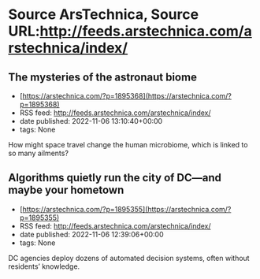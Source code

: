 # Source ArsTechnica, Source URL:http://feeds.arstechnica.com/arstechnica/index/

## The mysteries of the astronaut biome
 - [https://arstechnica.com/?p=1895368](https://arstechnica.com/?p=1895368)
 - RSS feed: http://feeds.arstechnica.com/arstechnica/index/
 - date published: 2022-11-06 13:10:40+00:00
 - tags: None

How might space travel change the human microbiome, which is linked to so many ailments?

## Algorithms quietly run the city of DC—and maybe your hometown
 - [https://arstechnica.com/?p=1895355](https://arstechnica.com/?p=1895355)
 - RSS feed: http://feeds.arstechnica.com/arstechnica/index/
 - date published: 2022-11-06 12:39:06+00:00
 - tags: None

DC agencies deploy dozens of automated decision systems, often without residents’ knowledge.
